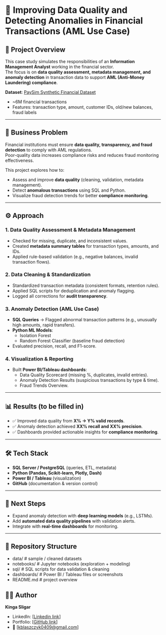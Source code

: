 # 🏦 Improving Data Quality and Detecting Anomalies in Financial Transactions (AML Use Case)

## 📌 Project Overview  
This case study simulates the responsibilities of an **Information Management Analyst** working in the financial sector.  
The focus is on **data quality assessment, metadata management, and anomaly detection** in transaction data to support **AML (Anti-Money Laundering) compliance**.  

**Dataset**: [PaySim Synthetic Financial Dataset](https://www.kaggle.com/datasets/ealaxi/paysim1)  
- ~6M financial transactions  
- Features: transaction type, amount, customer IDs, old/new balances, fraud labels  

---

## 🎯 Business Problem  
Financial institutions must ensure **data quality, transparency, and fraud detection** to comply with AML regulations.  
Poor-quality data increases compliance risks and reduces fraud monitoring effectiveness.  

This project explores how to:  
- Assess and improve **data quality** (cleaning, validation, metadata management).  
- Detect **anomalous transactions** using SQL and Python.  
- Visualize fraud detection trends for better **compliance monitoring**.  

---

## ⚙️ Approach  

### 1. Data Quality Assessment & Metadata Management  
- Checked for missing, duplicate, and inconsistent values.  
- Created **metadata summary tables** for transaction types, amounts, and IDs.  
- Applied rule-based validation (e.g., negative balances, invalid transaction flows).  

### 2. Data Cleaning & Standardization  
- Standardized transaction metadata (consistent formats, retention rules).  
- Applied SQL scripts for deduplication and anomaly flagging.  
- Logged all corrections for **audit transparency**.  

### 3. Anomaly Detection (AML Use Case)  
- **SQL Queries** → Flagged abnormal transaction patterns (e.g., unusually high amounts, rapid transfers).  
- **Python ML Models**:  
  - Isolation Forest  
  - Random Forest Classifier (baseline fraud detection)  
- Evaluated precision, recall, and F1-score.  

### 4. Visualization & Reporting  
- Built **Power BI/Tableau dashboards**:  
  - Data Quality Scorecard (missing %, duplicates, invalid entries).  
  - Anomaly Detection Results (suspicious transactions by type & time).  
  - Fraud Trends Overview.  

---

## 📊 Results (to be filled in)  
- ✅ Improved data quality from **X% → Y% valid records**.  
- ✅ Anomaly detection achieved **XX% recall and XX% precision**.  
- ✅ Dashboards provided actionable insights for **compliance monitoring**.  

---

## 🛠️ Tech Stack  
- **SQL Server / PostgreSQL** (queries, ETL, metadata)  
- **Python (Pandas, Scikit-learn, Plotly, Dash)**  
- **Power BI / Tableau** (visualization)  
- **GitHub** (documentation & version control)  

---

## 🚀 Next Steps  
- Expand anomaly detection with **deep learning models** (e.g., LSTMs).  
- Add **automated data quality pipelines** with validation alerts.  
- Integrate with **real-time dashboards** for monitoring.  

---

## 📂 Repository Structure  
- data/ # sample / cleaned datasets
- notebooks/ # Jupyter notebooks (exploration + modeling)
- sql/ # SQL scripts for data validation & cleaning
- dashboards/ # Power BI / Tableau files or screenshots
- README.md # project overview

## 👩‍💻 Author  
**Kinga Sligar**  
- LinkedIn: [[Linkedin link](https://www.linkedin.com/in/kinga-sligar-1355441a3/?locale=en_US)]  
- Portfolio: [[GitHub link](https://github.com/KingaBlaszczyk0409)]  
- 📧 [kblaszczyk0409@gmail.com]  
